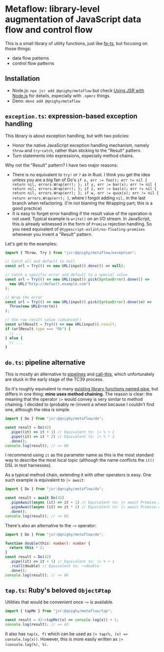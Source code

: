 # Metaflow: library-level augmentation of JavaScript data flow and control flow

This is a small library of utility functions, just like
[fp-ts](https://github.com/gcanti/fp-ts), but focusing on those things:

- data flow patterns
- control flow patterns

## Installation

- Node.js: `npx jsr add @qnighy/metaflow` but check
  [Using JSR with Node.js](https://jsr.io/docs/with/node) for details,
  especially with `.npmrc` things.
- Deno: `deno add @qnighy/metaflow`

## `exception.ts`: expression-based exception handling

This library is about exception handling, but with two policies:

- Honor the native JavaScript exception handling mechanism, namely `throw` and
  `try`-`catch`, rather than sticking to the "Result" pattern.
- Turn statements into expressions, especially method chains.

Why not the "Result" pattern? I have two major reasons:

- There is no equivalent to `try!` or `?` as in Rust. I think you get the idea
  unless you are a big fan of Go's
  `if x, err := foo(); err != nil { return nil, errors.Wrap(err); }; if y, err := bar(x); err != nil { return nil, errors.Wrap(err); }; if z, err := baz(x); err != nil { return nil, errors.Wrap(err); }; if w, err := quux(x); err != nil { return errors.Wrap(err); }`,
  where I forgot adding `nil,` in the last branch when refactoring. (I'm not
  blaming the Wrapping part; this is a good practice)
- It is easy to forget error handling if the result value of the operation is
  not used. Typical example is `write()` on an I/O stream. In JavaScript, this
  is already witnessed in the form of `Promise` rejection handling. So you need
  equivalent of `@typescript-eslint/no-floating-promises` whenever you invent a
  "Result" pattern.

Let's get to the examples:

```typescript
import { Throw, Try } from "jsr:@qnighy/metaflow/exception";

// Catch all and default to null
const url = Try(() => new URL(input)).done(() => null);

// Catch a specific error and default to a special value
const url = Try(() => new URL(input)).pick(SyntaxError).done(() =>
  new URL("http://default.example.com")
);

// Wrap the error
const url = Try(() => new URL(input)).pick(SyntaxError).done((e) =>
  Throw(new URLError(e))
);

// Use raw result value (advanced!)
const urlResult = Try(() => new URL(input)).result;
if (urlResult.type === "Ok") {
  // ...
} else {
  // ...
}
```

## `do.ts`: pipeline alternative

This is mostly an alternative to
[pipelines](https://github.com/tc39/proposal-pipeline-operator) and
[call-this](https://github.com/tc39/proposal-call-this), which unfortunately are
stuck in the early stage of the TC39 process.

So it's roughly equivalent to many
[existing library functions named pipe](https://gcanti.github.io/fp-ts/modules/function.ts.html#pipe),
but differs in one thing: **mine uses method chaining**. The reason is clear:
the meaning that the operator `|>` would convey is very similar to method
chaining. I decided to (probably re-)invent a wheel because I couldn't find one,
although the idea is simple.

```typescript
import { Do } from "jsr:@qnighy/metaflow/do";

const result = Do(42)
  .pipe((it) => it + 1) // Equivalent to: |> % + 1
  .pipe((it) => it * 2) // Equivalent to: |> % * 2
  .done();
console.log(result); // => 86
```

I recommend using `it` as the parameter name as this is the most standard way to
describe the most local topic (although the name conflicts the `it()` DSL in
test harnesses).

As a typical method chain, extending it with other operators is easy. One such
example is equivalent to `|> await`:

```typescript
import { Do } from "jsr:@qnighy/metaflow/do";

const result = await Do(42)
  .pipeAwait(async (it) => it + 1) // Equivalent to: |> await Promise.resolve(% + 1)
  .pipeAwait(async (it) => it * 2) // Equivalent to: |> await Promise.resolve(% * 2)
  .done();
console.log(result); // => 86
```

There's also an alternative to the `~>` operator:

```typescript
import { Do } from "jsr:@qnighy/metaflow/do";

function double(this: number): number {
  return this * 2;
}
const result = Do(42)
  .pipe((it) => it + 1) // Equivalent to: |> % + 1
  .rcall(double) // Equivalent to: ~>double
  .done();
console.log(result); // => 86
```

## `tap.ts`: Ruby's beloved `Object#tap`

Utilities that would be convenient once `~>` is available.

```typescript
import { tapMe } from "jsr:@qnighy/metaflow/tap";

const result = 42~>tapMe((x) => console.log(x)) + 1;
console.log(result); // => 43
```

It also has `tap(x, f)` which can be used as `|> tap(%, (x) => console.log(x))`.
However, this is more easily written as `|> (console.log(%), %)`.
